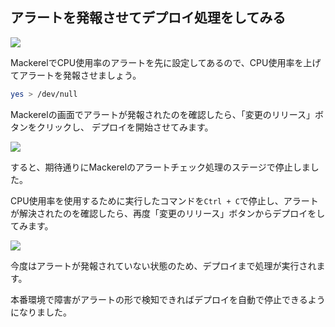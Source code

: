 ## アラートを発報させてデプロイ処理をしてみる

![](images/pipeline_mackerel_fail.png)

MackerelでCPU使用率のアラートを先に設定してあるので、CPU使用率を上げてアラートを発報させましょう。

```sh
yes > /dev/null
```

Mackerelの画面でアラートが発報されたのを確認したら、「変更のリリース」ボタンをクリックし、
デプロイを開始させてみます。

![](https://cdn-ssl-devio-img.classmethod.jp/wp-content/uploads/2018/11/8918303f03e89161dcb56542e6dd55f7.png)

すると、期待通りにMackerelのアラートチェック処理のステージで停止しました。

CPU使用率を使用するために実行したコマンドを`Ctrl + C`で停止し、アラートが解決されたのを確認したら、再度「変更のリリース」ボタンからデプロイをしてみます。

![](https://cdn-ssl-devio-img.classmethod.jp/wp-content/uploads/2018/11/87584bfc8789c01ef6731f0dd71fafe3.png)

今度はアラートが発報されていない状態のため、デプロイまで処理が実行されます。

本番環境で障害がアラートの形で検知できればデプロイを自動で停止できるようになりました。
